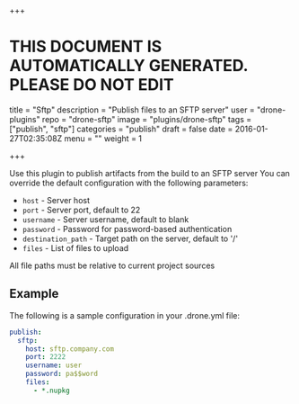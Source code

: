 +++

# THIS DOCUMENT IS AUTOMATICALLY GENERATED. PLEASE DO NOT EDIT

title = "Sftp"
description = "Publish files to an SFTP server"
user = "drone-plugins"
repo = "drone-sftp"
image = "plugins/drone-sftp"
tags = ["publish", "sftp"]
categories = "publish"
draft = false
date = 2016-01-27T02:35:08Z
menu = ""
weight = 1

+++

Use this plugin to publish artifacts from the build to an SFTP server
You can override the default configuration with the following parameters:

* `host` - Server host
* `port` - Server port, default to 22
* `username` - Server username, default to blank
* `password` - Password for password-based authentication
* `destination_path` - Target path on the server, default to '/'
* `files` - List of files to upload

All file paths must be relative to current project sources

## Example

The following is a sample configuration in your .drone.yml file:

```yaml
publish:
  sftp:
    host: sftp.company.com
    port: 2222
    username: user
    password: pa$$word
    files: 
      - *.nupkg
```


